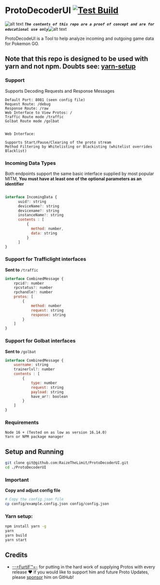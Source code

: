 <!-- define variables -->
[1.1]: http://i.imgur.com/M4fJ65n.png (ATTENTION)
# ProtoDecoderUI [![Test Build](https://github.com/RaizeTheLimit/ProtoDecoderUI/actions/workflows/test.yml/badge.svg)](https://github.com/RaizeTheLimit/ProtoDecoderUI/actions/workflows/test.yml)

![alt text][1.1] <strong><em>`The contents of this repo are a proof of concept and are for educational use only`</em></strong>![alt text][1.1]<br/>

ProtoDecodeUI is a Tool to help analyze incoming and outgoing game data for Pokemon GO.

## Note that this repo is designed to be used with yarn and not npm. Doubts see: [yarn-setup](https://github.com/RaizeTheLimit/ProtoDecoderUI/edit/main/README.md#yarn-setup) 

### Support
Supports Decoding Requests and Response Messages

```
Default Port: 8081 (seen config file)
Request Route: /debug
Response Route: /raw
Web Interface to View Protos: /
Traffic Route mode /traffic
Golbat Route mode /golbat


Web Interface: 

Supports Start/Pause/Clearing of the proto stream
Method Filtering by Whitelisting or Blackisting (whitelist overrides Blacklist)

```

### Incoming Data Types
Both endpoints support the same basic interface supplied by most popular MITM, **You must have at least one of the optional parameters as an identifier**

```js

interface IncomingData {
      uuid?: string
      deviceName?: string
      devicename?: string
      instanceName?: string
      contents : [
          {
            method: number,
            data: string
          }
      ]
}

```

### Support for Trafficlight interfaces
**Sent to** `/traffic`

```js
interface CombinedMessage {
    rpcid?: number
    rpcstatus?: number
    rpchandle?: number
    protos: [
        {
            method: number
            request: string
            response: string
        }
    ]
}
```

### Support for Golbat interfaces
**Sent to** `/golbat`

```js
interface CombinedMessage {
    username: string 
    trainerlvl?: number
    contents : [
        {
            type: number
            request: string
            payload: string
            have_ar?: boolean
        }
    ]
}
```

### Requirements

```
Node 16 + (Tested on as low as version 16.14.0)
Yarn or NPM package manager
```

## Setup and Running

```bash
git clone git@github.com:RaizeTheLimit/ProtoDecoderUI.git
cd ./ProtoDecoderUI
```

### Important

**Copy and adjust config file**
```bash
# Copy the config.json file
cp config/example.config.json config/config.json
```

### Yarn setup:
```bash
npm install yarn -g
yarn
yarn build
yarn start
```

## Credits

 - [--=FurtiF™=-](https://github.com/sponsors/Furtif) for putting in the hard work of supplying Protos with every release ❤️
   If you would like to support him and future Proto Updates, please [sponsor](https://github.com/sponsors/Furtif) him on GitHub!
  
